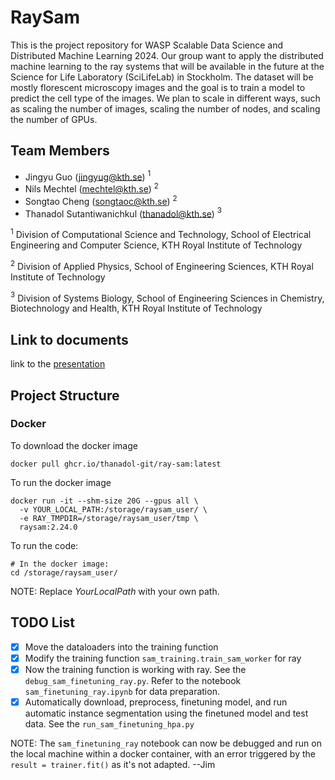 # RaySam
This is the project repository for WASP Scalable Data Science and Distributed Machine Learning 2024. Our group want to apply the distributed machine learning to the ray systems that will be available in the future at the Science for Life Laboratory (SciLifeLab) in Stockholm. The dataset will be mostly florescent microscopy images and the goal is to train a model to predict the cell type of the images. We plan to scale in different ways, such as scaling the number of images, scaling the number of nodes, and scaling the number of GPUs. 

## Team Members
- Jingyu Guo (jingyug@kth.se) $^{1}$
- Nils Mechtel (mechtel@kth.se) $^{2}$
- Songtao Cheng (songtaoc@kth.se) $^{2}$
- Thanadol Sutantiwanichkul (thanadol@kth.se) $^{3}$

$^{1}$ Division of Computational Science and Technology, School of Electrical Engineering and Computer Science, KTH Royal Institute of Technology

$^{2}$ Division of Applied Physics, School of Engineering Sciences, KTH Royal Institute of Technology

$^{3}$ Division of Systems Biology, School of Engineering Sciences in Chemistry, Biotechnology and Health, KTH Royal Institute of Technology

## Link to documents 
link to the [presentation](https://docs.google.com/presentation/d/1KyzPKBo25B9-GNr_semnD0oxbj-Y88YiK_fBCCQF9fQ/edit?usp=sharing)


## Project Structure


### Docker 
To download the docker image
```
docker pull ghcr.io/thanadol-git/ray-sam:latest
```

To run the docker image
```
docker run -it --shm-size 20G --gpus all \
  -v YOUR_LOCAL_PATH:/storage/raysam_user/ \
  -e RAY_TMPDIR=/storage/raysam_user/tmp \
  raysam:2.24.0
```
To run the code:
```
# In the docker image:
cd /storage/raysam_user/
```

NOTE: Replace *YourLocalPath* with your own path.

## TODO List
- [x] Move the dataloaders into the training function
- [x] Modify the training function ```sam_training.train_sam_worker``` for ray
- [x] Now the training function is working with ray. See the ```debug_sam_finetuning_ray.py```. Refer to the notebook ```sam_finetuning_ray.ipynb``` for data preparation.
- [x] Automatically download, preprocess, finetuning model, and run automatic instance segmentation using the finetuned model and test data. See the ```run_sam_finetuning_hpa.py```

NOTE: The ```sam_finetuning_ray``` notebook can now be debugged and run on the local machine within a docker container, with an error triggered by the ```result = trainer.fit()``` as it's not adapted. --Jim 

